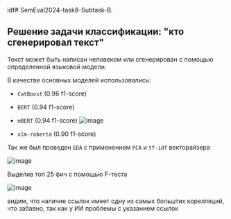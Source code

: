 idf# SemEval2024-task8-Subtask-B.

## Решение задачи классификации: "кто сгенерировал текст"

Текст может быть написан человеком или сгенерирован с помощью определенной языковой модели.

В качестве основных моделей использовались:
- `CatBoost` (0.96 f1-score)
- `BERT` (0.94 f1-score)
- `mBERT` (0.94 f1-score)
  ![image](https://github.com/BerezinDaniil/SemEval2024-task8-Subtask-B/assets/78606208/9203d620-d245-4c9e-a14a-9a2a193ad528)

- `xlm-roberta` (0.90 f1-score)


Так же был проведен `EDA` с применением `PCA` и `tf-idf` векторайзера 

![image](https://github.com/BerezinDaniil/SemEval2024-task8-Subtask-B/assets/78606208/95fb5fb5-6c3a-4d27-89ee-64e7653fd0d3)

Выделив топ 25 фич c помощью F-теста

![image](https://github.com/BerezinDaniil/SemEval2024-task8-Subtask-B/assets/78606208/769588fd-b851-49c4-93dc-e1d3f7a814b1)

видим, что наличие ссылок имеет одну из самых больштих корелляций, что забавно, так как у ИИ проблемы с указанием ссылок
